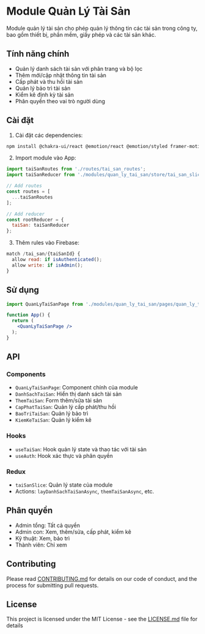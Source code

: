# Module Quản Lý Tài Sản

Module quản lý tài sản cho phép quản lý thông tin các tài sản trong công ty, bao gồm thiết bị, phần mềm, giấy phép và các tài sản khác.

## Tính năng chính

- Quản lý danh sách tài sản với phân trang và bộ lọc
- Thêm mới/cập nhật thông tin tài sản 
- Cấp phát và thu hồi tài sản
- Quản lý bảo trì tài sản
- Kiểm kê định kỳ tài sản
- Phân quyền theo vai trò người dùng

## Cài đặt

1. Cài đặt các dependencies:

```bash
npm install @chakra-ui/react @emotion/react @emotion/styled framer-motion
```

2. Import module vào App:

```jsx
import taiSanRoutes from './routes/tai_san_routes';
import taiSanReducer from './modules/quan_ly_tai_san/store/tai_san_slice';

// Add routes
const routes = [
  ...taiSanRoutes
];

// Add reducer
const rootReducer = {
  taiSan: taiSanReducer
};
```

3. Thêm rules vào Firebase:

```javascript
match /tai_san/{taiSanId} {
  allow read: if isAuthenticated();
  allow write: if isAdmin();
}
```

## Sử dụng

```jsx
import QuanLyTaiSanPage from './modules/quan_ly_tai_san/pages/quan_ly_tai_san_page';

function App() {
  return (
    <QuanLyTaiSanPage />
  );
}
```

## API

### Components

- `QuanLyTaiSanPage`: Component chính của module
- `DanhSachTaiSan`: Hiển thị danh sách tài sản
- `ThemTaiSan`: Form thêm/sửa tài sản
- `CapPhatTaiSan`: Quản lý cấp phát/thu hồi
- `BaoTriTaiSan`: Quản lý bảo trì 
- `KiemKeTaiSan`: Quản lý kiểm kê

### Hooks

- `useTaiSan`: Hook quản lý state và thao tác với tài sản
- `useAuth`: Hook xác thực và phân quyền

### Redux

- `taiSanSlice`: Quản lý state của module
- Actions: `layDanhSachTaiSanAsync`, `themTaiSanAsync`, etc.

## Phân quyền

- Admin tổng: Tất cả quyền
- Admin con: Xem, thêm/sửa, cấp phát, kiểm kê
- Kỹ thuật: Xem, bảo trì
- Thành viên: Chỉ xem

## Contributing

Please read [CONTRIBUTING.md](CONTRIBUTING.md) for details on our code of conduct, and the process for submitting pull requests.

## License

This project is licensed under the MIT License - see the [LICENSE.md](LICENSE.md) file for details